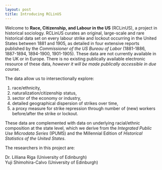 ```yaml
---
layout: post
title: Introducing RCLinUS
---
```


Welcome to **Race, Citizenship, and Labour in the US** (RCLinUS), a project in historical sociology. RCLinUS curates an original, large-scale and rare historical data set on every labour strike and lockout occurring in the United States between 1881 and 1905, as detailed in four extensive reports published by the *Commissioner of the US Bureau of Labor* (1881-1886, 1887-1894, 1894-1900, 1901-1905). These data are not currently available in the UK or in Europe. There is no existing publically available electronic resource of these data, *however it will be made publically accessible in due course*.

The data allow us to intersectionally explore:

1. race/ethnicity,
2. naturalization/citizenship status,
3. sector of the economy or industry,
4. detailed geographical dispersion of strikes over time,
5. a proxy measure for strike repression through number of (new) workers before/after the strike or lockout.

These data are complemented with data on underlying racial/ethnic composition at the state level, which we derive from the *Integrated Public Use Microdata Series* (IPUMS) and the Millennial Edition of *Historical Statistics of the United States*.

The researchers in this project are:

Dr. Lilliana Riga (University of Edinburgh)  
Yuji Shimohira-Calvo (University of Edinburgh)
